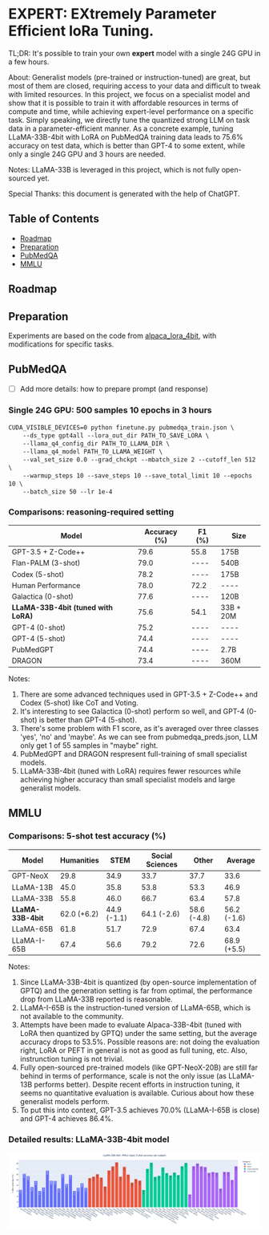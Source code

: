 # EXPERT: EXtremely Parameter Efficient loRa Tuning. 

TL;DR: It's possible to train your own **expert** model with a single 24G GPU in a few hours.

About: Generalist models (pre-trained or instruction-tuned) are great, but most of them are closed, requiring access to your data and difficult to tweak with limited resources. In this project, we focus on a specialist model and show that it is possible to train it with affordable resources in terms of compute and time, while achieving expert-level performance on a specific task. Simply speaking, we directly tune the quantized strong LLM on task data in a parameter-efficient manner. As a concrete example, tuning LLaMA-33B-4bit with LoRA on PubMedQA training data leads to 75.6% accuracy on test data, which is better than GPT-4 to some extent, while only a single 24G GPU and 3 hours are needed.

Notes: LLaMA-33B is leveraged in this project, which is not fully open-sourced yet.

Special Thanks: this document is generated with the help of ChatGPT.

## Table of Contents

- [Roadmap](#roadmap)
- [Preparation](#preparation)
- [PubMedQA](#pubmedqa)
- [MMLU](#mmlu)

## Roadmap

## Preparation
Experiments are based on the code from [alpaca_lora_4bit](https://github.com/johnsmith0031/alpaca_lora_4bit), with modifications for specific tasks.

## PubMedQA

- [ ] Add more details: how to prepare prompt (and response)

### Single 24G GPU: 500 samples 10 epochs in 3 hours
```
CUDA_VISIBLE_DEVICES=0 python finetune.py pubmedqa_train.json \ 
    --ds_type gpt4all --lora_out_dir PATH_TO_SAVE_LORA \
    --llama_q4_config_dir PATH_TO_LLAMA_DIR \ 
    --llama_q4_model PATH_TO_LLAMA_WEIGHT \
    --val_set_size 0.0 --grad_chckpt --mbatch_size 2 --cutoff_len 512 \ 
    --warmup_steps 10 --save_steps 10 --save_total_limit 10 --epochs 10 \ 
    --batch_size 50 --lr 1e-4 
```

### Comparisons: reasoning-required setting
| Model                                | Accuracy (%) | F1 (%) | Size      |
| -------------------------------------|--------------| -------|-----------|
| GPT-3.5 + Z-Code++                   | 79.6         | 55.8   | 175B      |
| Flan-PALM (3-shot)                   | 79.0         | ----   | 540B      |
| Codex (5-shot)                       | 78.2         | ----   | 175B      |
| Human Performance                    | 78.0         | 72.2   | ----      |
| Galactica (0-shot)                   | 77.6         | ----   | 120B      |
| **LLaMA-33B-4bit (tuned with LoRA)** | 75.6         | 54.1   | 33B + 20M |
| GPT-4 (0-shot)                       | 75.2         | ----   | ----      |
| GPT-4 (5-shot)                       | 74.4         | ----   | ----      |
| PubMedGPT                            | 74.4         | ----   | 2.7B      |
| DRAGON                               | 73.4         | ----   | 360M      |

Notes: 
1. There are some advanced techniques used in GPT-3.5 + Z-Code++ and Codex (5-shot) like CoT and Voting.
2. It's interesting to see Galactica (0-shot) perform so well, and GPT-4 (0-shot) is better than GPT-4 (5-shot).
3. There's some problem with F1 score, as it's averaged over three classes 'yes', 'no' and 'maybe'. As we can see from pubmedqa_preds.json, LLM only get 1 of 55 samples in "maybe" right. 
4. PubMedGPT and DRAGON respresent full-training of small specialist models. 
5. LLaMA-33B-4bit (tuned with LoRA) requires fewer resources while achieving higher accuracy than small specialist models and large generalist models.

## MMLU

### Comparisons: 5-shot test accuracy (%)
| Model              | Humanities  | STEM        | Social Sciences | Other        | Average     |
|--------------------|-------------|-------------|-----------------|--------------|-------------|
| GPT-NeoX           | 29.8        | 34.9        | 33.7            | 37.7         | 33.6        |
| LLaMA-13B          | 45.0        | 35.8        | 53.8            | 53.3         | 46.9        |
| LLaMA-33B          | 55.8        | 46.0        | 66.7            | 63.4         | 57.8        |
| **LLaMA-33B-4bit** | 62.0 (+6.2) | 44.9 (-1.1) | 64.1 (-2.6)     | 58.6 (-4.8)  | 56.2 (-1.6) |
| LLaMA-65B          | 61.8        | 51.7        | 72.9            | 67.4         | 63.4        |
| LLaMA-I-65B        | 67.4        | 56.6        | 79.2            | 72.6         | 68.9 (+5.5) |

Notes: 
1. Since LLaMA-33B-4bit is quantized (by open-source implementation of GPTQ) and the generation setting is far from optimal, the performance drop from LLaMA-33B reported is reasonable.
2. LLaMA-I-65B is the instruction-tuned version of LLaMA-65B, which is not available to the community.
3. Attempts have been made to evaluate Alpaca-33B-4bit (tuned with LoRA then quantized by GPTQ) under the same setting, but the average accuracy drops to 53.5%. Possible reasons are: not doing the evaluation right, LoRA or PEFT in general is not as good as full tuning, etc. Also, instrunction tuning is not trivial.
4. Fully open-sourced pre-trained models (like GPT-NeoX-20B) are still far behind in terms of performance, scale is not the only issue (as LLaMA-13B performs better). Despite recent efforts in instruction tuning, it seems no quantitative evaluation is available. Curious about how these generalist models perform.
5. To put this into context, GPT-3.5 achieves 70.0% (LLaMA-I-65B is close) and GPT-4 achieves 86.4%. 

### Detailed results: LLaMA-33B-4bit model
![detailed results of llama-33b-4bit](mmlu.png)
